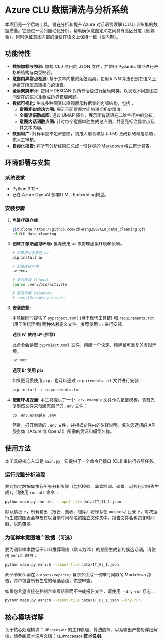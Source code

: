 # Azure CLU 数据清洗与分析系统

本项目是一个后端工具，旨在分析和提升 Azure 对话语言理解 (CLU) 训练集的数据质量。它通过一系列自动化分析，帮助确保意图定义之间具有高区分度（低耦合），同时保证意图内部的话语在语义上保持一致（高内聚）。

## 功能特性

- **数据加载与校验:** 加载 CLU 项目的 JSON 文件，并使用 Pydantic 模型进行严格的结构与类型校验。
- **意图内异常点检测:** 基于文本向量的余弦距离，使用 k-NN 算法识别在语义上远离其所属意图核心的话语。
- **全局聚类审计:** 使用 HDBSCAN 对所有话语进行全局聚类，以发现不同意图之间潜在的语义重叠或边界模糊问题。
- **数据可视化:** 生成多种图表以直观展示数据集的内部结构，包括：
  - **意图相似度热力图:** 展示不同意图之间的语义相似程度。
  - **全局话语散点图:** 通过 UMAP 降维，展示所有话语在二维空间中的分布。
  - **意图内话语散点图:** 针对每个意图单独生成散点图，并高亮标注异常点及其文本内容。
- **数据增广:** 对样本量不足的意图，调用大语言模型 (LLM) 生成新的候选话语，供人工审核。
- **自动化报告:** 将所有分析结果汇总成一份详尽的 Markdown 格式审计报告。

## 环境部署与安装

### 系统要求

- Python 3.12+
- 已在 Azure OpenAI 部署LLM、Embedding模型。

### 安装步骤

1.  **克隆代码仓库:**
    ```bash
    git clone https://github.com/zh-Wang286/CLU_data_cleaning.git
    cd CLU_data_cleaning
    ```

2.  **创建并激活虚拟环境:**
    推荐使用 `uv` 来管理虚拟环境和依赖。
    ```bash
    # 如果您尚未安装 uv
    pip install uv

    # 创建虚拟环境
    uv venv
    
    # 激活环境 (Linux)
    source .venv/bin/activate

    # 激活环境 (Windows)
    # .venv\Scripts\activate
    ```

3.  **安装依赖:**

    本项目同时提供了 `pyproject.toml` (用于现代工具链) 和 `requirements.txt` (用于传统环境) 两种依赖定义文件。推荐使用 `uv` 进行安装。

    **选项 A: 使用 uv (推荐)**

    此命令会读取 `pyproject.toml` 文件，创建一个快速、精确且可重复的虚拟环境。
    ```bash
    uv sync
    ```

    **选项 B: 使用 pip**

    如果更习惯使用 `pip`，也可以通过 `requirements.txt` 文件进行安装：
    ```bash
    pip install -r requirements.txt
    ```

4.  **配置环境变量:**
    本工具提供了一个 `.env.example` 文件作为配置模板。请首先复制该文件来创建您自己的 `.env` 文件：
    ```bash
    cp .env.example .env
    ```
    然后，打开新建的 `.env` 文件，并根据文件内的注释说明，填入您选择的 API 服务商（Azure 或 OpenAI）所需的凭证和模型名称。

## 使用方法

本工具的核心入口是 `main.py`，它提供了一个命令行接口 (CLI) 来执行各项任务。

### 运行完整分析流程

要对指定数据集执行所有分析步骤（包括校验、异常检测、聚类、可视化和报告生成），请使用 `run-all` 命令：

```bash
python main.py run-all --input-file data/IT_01_1.json
```

默认情况下，所有输出（报告、图表、缓存）将保存在 `outputs/` 目录下。每次运行生成的图表会存放在以当前时间命名的独立文件夹中，报告文件名也包含时间戳，以防覆盖。

### 为低样本意图增广数据（可选）

要为语料样本数低于CLU推荐阈值（默认为25）的意图生成新的候选话语，请使用 `enrich` 命令：

```bash
python main.py enrich --input-file data/IT_01_1.json
```

此命令默认会在 `outputs/reports/` 目录下生成一份带时间戳的 Markdown 报告，其中包含所有生成的候选话语，供您审查。

如果您希望直接在控制台查看结果而不生成报告文件，请使用 `--dry-run` 标志：
```bash
python main.py enrich --input-file data/IT_01_1.json --dry-run
```

## 核心模块详解

关于核心处理模块 `CLUProcessor` 的工作原理、算法选择、以及输出产物的详细解读，请参阅技术说明文档：[**`CLUProcessor` 技术说明**](./docs/CLUProcessor_explanation.md)。
